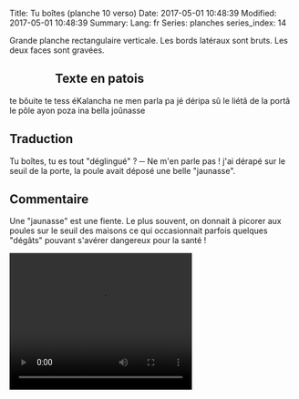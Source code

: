 Title: Tu boîtes (planche 10 verso)
Date: 2017-05-01 10:48:39
Modified: 2017-05-01 10:48:39
Summary: 
Lang: fr
Series: planches
series_index: 14

Grande planche rectangulaire verticale. Les bords latéraux sont bruts. Les deux faces sont gravées.

<figure class="image-block" style="float: left;">
  <img alt="" src="{static}/images/planche_10_verso.png">
  <figcaption style="max-width: 225px"></figcaption>
</figure>

## Texte en patois
te bôuite te tess éKalancha ne men parla pa jé déripa sû le liétâ de la portâ le pôle ayon poza ina bella joûnasse

## Traduction
Tu boîtes, tu es tout "déglingué" ?
─   Ne m'en parle pas ! j'ai dérapé sur le seuil de la porte, la poule avait déposé une belle "jaunasse".

## Commentaire
Une "jaunasse" est une fiente. Le plus souvent, on donnait à picorer aux poules sur le seuil des maisons ce qui occasionnait parfois quelques "dégâts" pouvant s'avérer dangereux pour la santé !

<video width="320" height="240" controls>
  <source src="https://d1njpgd0ygatdn.cloudfront.net/video_10bis-2.mp4" type="video/mp4">
</video>
